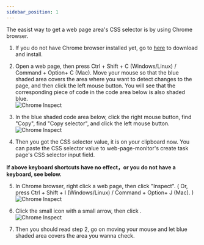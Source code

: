```yaml
---
sidebar_position: 1
---
```


The easist way to get a web page area's CSS selector is by using Chrome browser.  

1. If you do not have Chrome browser installed yet, go to [here](https://www.google.com/chrome/?standalone=1) to download and install.  

2. Open a web page, then press Ctrl + Shift + C (Windows/Linux) / Command + Option+ C (Mac).  Move your mouse so that the blue shaded area covers the area where you want to detect changes to the page, and then click the left mouse button. You will see that the corresponding piece of code in the code area below is also shaded blue.  
![Chrome Inspect](/img/faq-how-to-find-css-selector/2-en.png)  

3. In the blue shaded code area below, click the right mouse button, find "Copy", find "Copy selector", and click the left mouse button.  
![Chrome Inspect](/img/faq-how-to-find-css-selector/3-en.png)  

4. Then you got the CSS selector value, it is on your clipboard now. You can paste the CSS selector value to web-page-monitor's create task page's CSS selector input field.  

**If above keyboard shortcuts have no effect，or you do not have a keyboard, see below.**

5. In Chrome browser, right click a web page, then click "Inspect". ( Or, press Ctrl + Shift + I (Windows/Linux) / Command + Option+ J (Mac). )  
![Chrome Inspect](/img/faq-how-to-find-css-selector/5-en.png)  

6. Click the  small icon with a small arrow, then click .  
![Chrome Inspect](/img/faq-how-to-find-css-selector/6-en.png)  

7. Then you should read step 2, go on moving your mouse and let blue shaded area covers the area you wanna check.  









